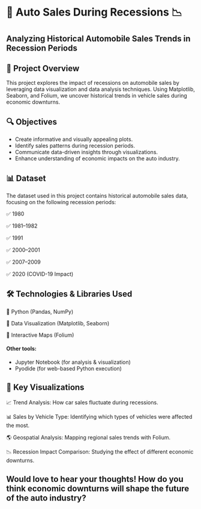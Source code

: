# 🚗 Auto Sales During Recessions 📉
## Analyzing Historical Automobile Sales Trends in Recession Periods


## 📌 Project Overview
This project explores the impact of recessions on automobile sales by leveraging data visualization and data analysis techniques. Using Matplotlib, Seaborn, and Folium, we uncover historical trends in vehicle sales during economic downturns.

## 🔍 Objectives
- Create informative and visually appealing plots.
- Identify sales patterns during recession periods.
- Communicate data-driven insights through visualizations.
- Enhance understanding of economic impacts on the auto industry.

## 📊 Dataset
The dataset used in this project contains historical automobile sales data, focusing on the following recession periods:

✅ 1980

✅ 1981–1982

✅ 1991

✅ 2000–2001

✅ 2007–2009

✅ 2020 (COVID-19 Impact)


## 🛠️ Technologies & Libraries Used

🔹 Python (Pandas, NumPy)

🔹 Data Visualization (Matplotlib, Seaborn)

🔹 Interactive Maps (Folium)

#### Other tools:
- Jupyter Notebook (for analysis & visualization)
- Pyodide (for web-based Python execution)

## 📌 Key Visualizations
📈 Trend Analysis: How car sales fluctuate during recessions.

📊 Sales by Vehicle Type: Identifying which types of vehicles were affected the most.

🌎 Geospatial Analysis: Mapping regional sales trends with Folium.

📉 Recession Impact Comparison: Studying the effect of different economic downturns.

## Would love to hear your thoughts! How do you think economic downturns will shape the future of the auto industry?

